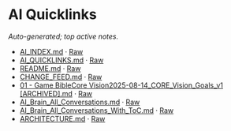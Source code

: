 # AI Quicklinks

_Auto-generated; top active notes._

- [AI_INDEX.md](/AI_INDEX.md) · [Raw](https://raw.githubusercontent.com/altondavisver4/Dungeonpunk-Dev-Vault/main/AI_INDEX.md)
- [AI_QUICKLINKS.md](/AI_QUICKLINKS.md) · [Raw](https://raw.githubusercontent.com/altondavisver4/Dungeonpunk-Dev-Vault/main/AI_QUICKLINKS.md)
- [README.md](/README.md) · [Raw](https://raw.githubusercontent.com/altondavisver4/Dungeonpunk-Dev-Vault/main/README.md)
- [CHANGE_FEED.md](/CHANGE_FEED.md) · [Raw](https://raw.githubusercontent.com/altondavisver4/Dungeonpunk-Dev-Vault/main/CHANGE_FEED.md)
- [01 - Game BibleCore Vision2025-08-14_CORE_Vision_Goals_v1 [ARCHIVED].md](/AI%20Brain/Archive/01%20-%20Game%20BibleCore%20Vision2025-08-14_CORE_Vision_Goals_v1%20%5BARCHIVED%5D.md) · [Raw](https://raw.githubusercontent.com/altondavisver4/Dungeonpunk-Dev-Vault/main/AI%20Brain/Archive/01%20-%20Game%20BibleCore%20Vision2025-08-14_CORE_Vision_Goals_v1%20%5BARCHIVED%5D.md)
- [AI_Brain_All_Conversations.md](/AI%20Brain/Raw%20Exports/AI_Brain_All_Conversations.md) · [Raw](https://raw.githubusercontent.com/altondavisver4/Dungeonpunk-Dev-Vault/main/AI%20Brain/Raw%20Exports/AI_Brain_All_Conversations.md)
- [AI_Brain_All_Conversations_With_ToC.md](/AI%20Brain/Raw%20Exports/AI_Brain_All_Conversations_With_ToC.md) · [Raw](https://raw.githubusercontent.com/altondavisver4/Dungeonpunk-Dev-Vault/main/AI%20Brain/Raw%20Exports/AI_Brain_All_Conversations_With_ToC.md)
- [ARCHITECTURE.md](/ARCHITECTURE.md) · [Raw](https://raw.githubusercontent.com/altondavisver4/Dungeonpunk-Dev-Vault/main/ARCHITECTURE.md)

